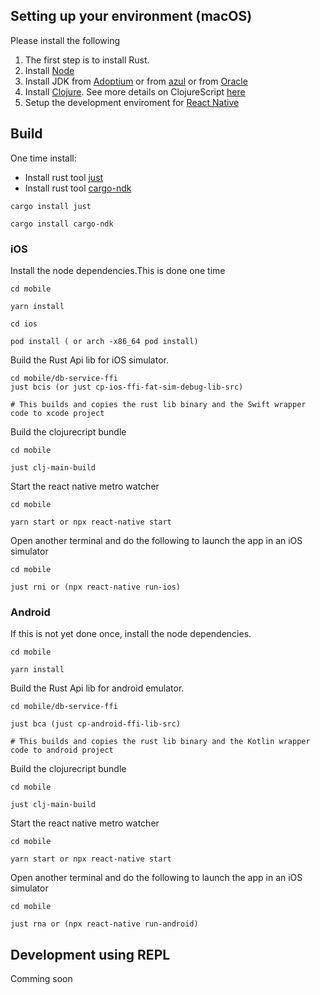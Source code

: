 
## Setting up your environment (macOS)

Please install the following

1. The first step is to install Rust. 
2. Install [Node](https://nodejs.org/)
3. Install JDK from [Adoptium](https://adoptium.net/) or from [azul](https://www.azul.com/downloads/?package=jdk#zulu) or from [Oracle](https://www.oracle.com/java/technologies/downloads/)
4. Install [Clojure](https://clojure.org/guides/install_clojure). See more details on ClojureScript [here](https://clojurescript.org/guides/quick-start)
5. Setup the development enviroment for [React Native](https://reactnative.dev/docs/0.71/environment-setup) 

## Build

One time install:

- Install rust tool [just](https://github.com/casey/just)
- Install rust tool [cargo-ndk](https://github.com/bbqsrc/cargo-ndk)
``` 
cargo install just

cargo install cargo-ndk 
```

### iOS

Install the node dependencies.This is done one time
```
cd mobile 

yarn install

cd ios 

pod install ( or arch -x86_64 pod install)

```

Build the Rust Api lib for iOS simulator. 
```
cd mobile/db-service-ffi
just bcis (or just cp-ios-ffi-fat-sim-debug-lib-src)

# This builds and copies the rust lib binary and the Swift wrapper code to xcode project
```


Build the clojurecript bundle

```
cd mobile

just clj-main-build
```

Start the react native metro watcher

```
cd mobile

yarn start or npx react-native start
```

Open another terminal and do the following to launch the app in an iOS simulator
```
cd mobile

just rni or (npx react-native run-ios)
```

### Android

If this is not yet done once, install the node dependencies.
```
cd mobile 

yarn install

```

Build the Rust Api lib for android emulator. 
```
cd mobile/db-service-ffi

just bca (just cp-android-ffi-lib-src)

# This builds and copies the rust lib binary and the Kotlin wrapper code to android project
```


Build the clojurecript bundle

```
cd mobile

just clj-main-build
```

Start the react native metro watcher

```
cd mobile

yarn start or npx react-native start
```

Open another terminal and do the following to launch the app in an iOS simulator
```
cd mobile

just rna or (npx react-native run-android)
```

## Development using REPL 
Comming soon